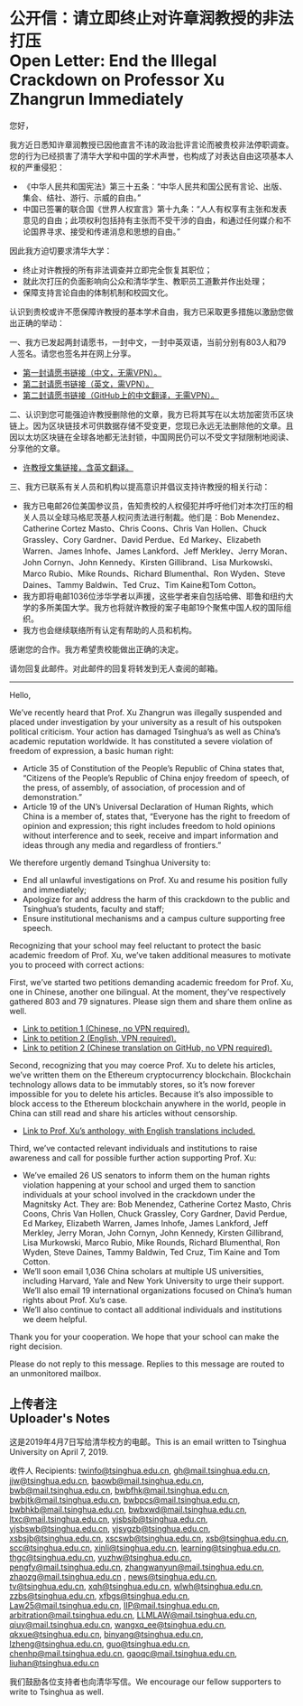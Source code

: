 # 公开信：请立即终止对许章润教授的非法打压<br>Open Letter: End the Illegal Crackdown on Professor Xu Zhangrun Immediately

您好，

我方近日悉知许章润教授已因他直言不讳的政治批评言论而被贵校非法停职调查。您的行为已经损害了清华大学和中国的学术声誉，也构成了对表达自由这项基本人权的严重侵犯：

- 《中华人民共和国宪法》第三十五条：“中华人民共和国公民有言论、出版、集会、结社、游行、示威的自由。”
- 中国已签署的联合国《世界人权宣言》第十九条：“人人有权享有主张和发表意见的自由；此项权利包括持有主张而不受干涉的自由，和通过任何媒介和不论国界寻求、接受和传递消息和思想的自由。”

因此我方迫切要求清华大学：

- 终止对许教授的所有非法调查并立即完全恢复其职位；
- 就此次打压的负面影响向公众和清华学生、教职员工道歉并作出处理；
- 保障支持言论自由的体制机制和校园文化。

认识到贵校或许不愿保障许教授的基本学术自由，我方已采取更多措施以激励您做出正确的举动：

一、我方已发起两封请愿书，一封中文，一封中英双语，当前分别有803人和79人签名。请您也签名并在网上分享。

- [第一封请愿书链接（中文，无需VPN）。](https://xu291.github.io/)
- [第二封请愿书链接（英文，需VPN）。](http://bit.ly/2JY9R9Y)
- [第二封请愿书链接（GitHub上的中文翻译，无需VPN）。](https://github.com/FreeXZR/Free-Xu-Zhangrun/blob/master/README.md)

二、认识到您可能强迫许教授删除他的文章，我方已将其写在以太坊加密货币区块链上。因为区块链技术可供数据存储不受变更，您现已永远无法删除他的文章。且因以太坊区块链在全球各地都无法封锁，中国网民仍可以不受文字狱限制地阅读、分享他的文章。

- [许教授文集链接，含英文翻译。](https://github.com/FreeXZR/Free-Xu-Zhangrun/blob/master/articles.md)

三、我方已联系有关人员和机构以提高意识并倡议支持许教授的相关行动：

- 我方已电邮26位美国参议员，告知贵校的人权侵犯并呼吁他们对本次打压的相关人员以全球马格尼茨基人权问责法进行制裁。他们是：Bob Menendez、Catherine Cortez Masto、Chris Coons、Chris Van Hollen、Chuck Grassley、Cory Gardner、David Perdue、Ed Markey、Elizabeth Warren、James Inhofe、James Lankford、Jeff Merkley、Jerry Moran、John Cornyn、John Kennedy、Kirsten Gillibrand、Lisa Murkowski、Marco Rubio、Mike Rounds、Richard Blumenthal、Ron Wyden、Steve Daines、Tammy Baldwin、Ted Cruz、Tim Kaine和Tom Cotton。
- 我方即将电邮1036位涉华学者以声援，这些学者来自包括哈佛、耶鲁和纽约大学的多所美国大学。我方也将就许教授的案子电邮19个聚焦中国人权的国际组织。
- 我方也会继续联络所有认定有帮助的人员和机构。

感谢您的合作。我方希望贵校能做出正确的决定。

请勿回复此邮件。对此邮件的回复将转发到无人查阅的邮箱。
_________________
Hello,

We’ve recently heard that Prof. Xu Zhangrun was illegally suspended and placed under investigation by your university as a result of his outspoken political criticism. Your action has damaged Tsinghua’s as well as China’s academic reputation worldwide. It has constituted a severe violation of freedom of expression, a basic human right:

- Article 35 of Constitution of the People’s Republic of China states that, “Citizens of the People’s Republic of China enjoy freedom of speech, of the press, of assembly, of association, of procession and of demonstration.”
- Article 19 of the UN’s Universal Declaration of Human Rights, which China is a member of, states that, “Everyone has the right to freedom of opinion and expression; this right includes freedom to hold opinions without interference and to seek, receive and impart information and ideas through any media and regardless of frontiers.”

We therefore urgently demand Tsinghua University to:

- End all unlawful investigations on Prof. Xu and resume his position fully and immediately;
- Apologize for and address the harm of this crackdown to the public and Tsinghua’s students, faculty and staff;
- Ensure institutional mechanisms and a campus culture supporting free speech.

Recognizing that your school may feel reluctant to protect the basic academic freedom of Prof. Xu, we’ve taken additional measures to motivate you to proceed with correct actions:

First, we’ve started two petitions demanding academic freedom for Prof. Xu, one in Chinese, another one bilingual. At the moment, they’ve respectively gathered 803 and 79 signatures. Please sign them and share them online as well.

- [Link to petition 1 (Chinese, no VPN required).](https://xu291.github.io/)
- [Link to petition 2 (English, VPN required).](http://bit.ly/2JY9R9Y)
- [Link to petition 2 (Chinese translation on GitHub, no VPN required).](https://github.com/FreeXZR/Free-Xu-Zhangrun/blob/master/README.md)

Second, recognizing that you may coerce Prof. Xu to delete his articles, we’ve written them on the Ethereum cryptocurrency blockchain. Blockchain technology allows data to be immutably stores, so it’s now forever impossible for you to delete his articles. Because it’s also impossible to block access to the Ethereum blockchain anywhere in the world, people in China can still read and share his articles without censorship.

- [Link to Prof. Xu’s anthology, with English translations included.](https://github.com/FreeXZR/Free-Xu-Zhangrun/blob/master/articles.md)

Third, we’ve contacted relevant individuals and institutions to raise awareness and call for possible further action supporting Prof. Xu:

- We’ve emailed 26 US senators to inform them on the human rights violation happening at your school and urged them to sanction individuals at your school involved in the crackdown under the Magnitsky Act. They are: Bob Menendez, Catherine Cortez Masto, Chris Coons, Chris Van Hollen, Chuck Grassley, Cory Gardner, David Perdue, Ed Markey, Elizabeth Warren, James Inhofe, James Lankford, Jeff Merkley, Jerry Moran, John Cornyn, John Kennedy, Kirsten Gillibrand, Lisa Murkowski, Marco Rubio, Mike Rounds, Richard Blumenthal, Ron Wyden, Steve Daines, Tammy Baldwin, Ted Cruz, Tim Kaine and Tom Cotton.
- We’ll soon email 1,036 China scholars at multiple US universities, including Harvard, Yale and New York University to urge their support. We’ll also email 19 international organizations focused on China’s human rights about Prof. Xu’s case.
- We’ll also continue to contact all additional individuals and institutions we deem helpful.

Thank you for your cooperation. We hope that your school can make the right decision.

Please do not reply to this message. Replies to this message are routed to an unmonitored mailbox.

## 上传者注<br>Uploader's Notes

这是2019年4月7日写给清华校方的电邮。This is an email written to Tsinghua University on April 7, 2019.

收件人 Recipients: twinfo@tsinghua.edu.cn, gh@mail.tsinghua.edu.cn, jjw@tsinghua.edu.cn, baowb@mail.tsinghua.edu.cn, bwb@mail.tsinghua.edu.cn, bwbfhk@mail.tsinghua.edu.cn, bwbjtk@mail.tsinghua.edu.cn, bwbpcs@mail.tsinghua.edu.cn, bwbhkb@mail.tsinghua.edu.cn, bwbxwd@mail.tsinghua.edu.cn, ltxc@mail.tsinghua.edu.cn, yjsbsjb@tsinghua.edu.cn, yjsbswb@tsinghua.edu.cn, yjsygzb@tsinghua.edu.cn, xsbsjb@tsinghua.edu.cn, xscswb@tsinghua.edu.cn, xsb@tsinghua.edu.cn, scc@tsinghua.edu.cn, xinli@tsinghua.edu.cn, learning@tsinghua.edu.cn, thgc@tsinghua.edu.cn, yuzhw@tsinghua.edu.cn, pengfy@mail.tsinghua.edu.cn, zhangwanyun@mail.tsinghua.edu.cn, zhaozg@mail.tsinghua.edu.cn , news@tsinghua.edu.cn, tv@tsinghua.edu.cn, xqh@tsinghua.edu.cn, wlwh@tsinghua.edu.cn, zzbs@tsinghua.edu.cn, xfbgs@tsinghua.edu.cn, Law25@mail.tsinghua.edu.cn, IIP@mail.tsinghua.edu.cn, arbitration@mail.tsinghua.edu.cn, LLMLAW@mail.tsinghua.edu.cn, qiuy@mail.tsinghua.edu.cn, wangxq_ee@tsinghua.edu.cn, qkxue@tsinghua.edu.cn, binyang@tsinghua.edu.cn, lzheng@tsinghua.edu.cn, guo@tsinghua.edu.cn, chenhp@mail.tsinghua.edu.cn, gaoqc@mail.tsinghua.edu.cn, liuhan@tsinghua.edu.cn

我们鼓励各位支持者也向清华写信。We encourage our fellow supporters to write to Tsinghua as well.
